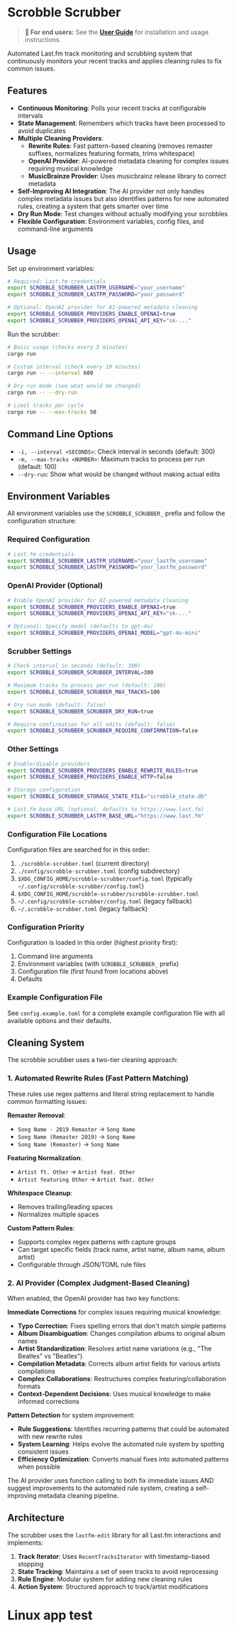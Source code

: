 # Scrobble Scrubber

> **📖 For end users:** See the [**User Guide**](USER_GUIDE.md) for installation and usage instructions.

Automated Last.fm track monitoring and scrubbing system that continuously monitors your recent tracks and applies cleaning rules to fix common issues.

## Features

- **Continuous Monitoring**: Polls your recent tracks at configurable intervals
- **State Management**: Remembers which tracks have been processed to avoid duplicates
- **Multiple Cleaning Providers**:
  - **Rewrite Rules**: Fast pattern-based cleaning (removes remaster suffixes, normalizes featuring formats, trims whitespace)
  - **OpenAI Provider**: AI-powered metadata cleaning for complex issues requiring musical knowledge
  - **MusicBrainze Provider**: Uses musicbrainz release library to correct metadata
- **Self-Improving AI Integration**: The AI provider not only handles complex metadata issues but also identifies patterns for new automated rules, creating a system that gets smarter over time
- **Dry Run Mode**: Test changes without actually modifying your scrobbles
- **Flexible Configuration**: Environment variables, config files, and command-line arguments

## Usage

Set up environment variables:
```bash
# Required: Last.fm credentials
export SCROBBLE_SCRUBBER_LASTFM_USERNAME="your_username"
export SCROBBLE_SCRUBBER_LASTFM_PASSWORD="your_password"

# Optional: OpenAI provider for AI-powered metadata cleaning
export SCROBBLE_SCRUBBER_PROVIDERS_ENABLE_OPENAI=true
export SCROBBLE_SCRUBBER_PROVIDERS_OPENAI_API_KEY="sk-..."
```

Run the scrubber:
```bash
# Basic usage (checks every 5 minutes)
cargo run

# Custom interval (check every 10 minutes)
cargo run -- --interval 600

# Dry run mode (see what would be changed)
cargo run -- --dry-run

# Limit tracks per cycle
cargo run -- --max-tracks 50
```

## Command Line Options

- `-i, --interval <SECONDS>`: Check interval in seconds (default: 300)
- `-m, --max-tracks <NUMBER>`: Maximum tracks to process per run (default: 100)
- `--dry-run`: Show what would be changed without making actual edits

## Environment Variables

All environment variables use the `SCROBBLE_SCRUBBER_` prefix and follow the configuration structure:

### Required Configuration
```bash
# Last.fm credentials
export SCROBBLE_SCRUBBER_LASTFM_USERNAME="your_lastfm_username"
export SCROBBLE_SCRUBBER_LASTFM_PASSWORD="your_lastfm_password"
```

### OpenAI Provider (Optional)
```bash
# Enable OpenAI provider for AI-powered metadata cleaning
export SCROBBLE_SCRUBBER_PROVIDERS_ENABLE_OPENAI=true
export SCROBBLE_SCRUBBER_PROVIDERS_OPENAI_API_KEY="sk-..."

# Optional: Specify model (defaults to gpt-4o)
export SCROBBLE_SCRUBBER_PROVIDERS_OPENAI_MODEL="gpt-4o-mini"
```

### Scrubber Settings
```bash
# Check interval in seconds (default: 300)
export SCROBBLE_SCRUBBER_SCRUBBER_INTERVAL=300

# Maximum tracks to process per run (default: 100)
export SCROBBLE_SCRUBBER_SCRUBBER_MAX_TRACKS=100

# Dry run mode (default: false)
export SCROBBLE_SCRUBBER_SCRUBBER_DRY_RUN=true

# Require confirmation for all edits (default: false)
export SCROBBLE_SCRUBBER_SCRUBBER_REQUIRE_CONFIRMATION=false
```

### Other Settings
```bash
# Enable/disable providers
export SCROBBLE_SCRUBBER_PROVIDERS_ENABLE_REWRITE_RULES=true
export SCROBBLE_SCRUBBER_PROVIDERS_ENABLE_HTTP=false

# Storage configuration
export SCROBBLE_SCRUBBER_STORAGE_STATE_FILE="scrobble_state.db"

# Last.fm base URL (optional, defaults to https://www.last.fm)
export SCROBBLE_SCRUBBER_LASTFM_BASE_URL="https://www.last.fm"
```

### Configuration File Locations

Configuration files are searched for in this order:
1. `./scrobble-scrubber.toml` (current directory)
2. `./config/scrobble-scrubber.toml` (config subdirectory)
3. `$XDG_CONFIG_HOME/scrobble-scrubber/config.toml` (typically `~/.config/scrobble-scrubber/config.toml`)
4. `$XDG_CONFIG_HOME/scrobble-scrubber/scrobble-scrubber.toml`
5. `~/.config/scrobble-scrubber/config.toml` (legacy fallback)
6. `~/.scrobble-scrubber.toml` (legacy fallback)

### Configuration Priority
Configuration is loaded in this order (highest priority first):
1. Command line arguments
2. Environment variables (with `SCROBBLE_SCRUBBER_` prefix)
3. Configuration file (first found from locations above)
4. Defaults

### Example Configuration File

See `config.example.toml` for a complete example configuration file with all available options and their defaults.

## Cleaning System

The scrobble scrubber uses a two-tier cleaning approach:

### 1. Automated Rewrite Rules (Fast Pattern Matching)
These rules use regex patterns and literal string replacement to handle common formatting issues:

**Remaster Removal**:
- `Song Name - 2019 Remaster` → `Song Name`
- `Song Name (Remaster 2019)` → `Song Name`
- `Song Name (Remaster)` → `Song Name`

**Featuring Normalization**:
- `Artist ft. Other` → `Artist feat. Other`
- `Artist featuring Other` → `Artist feat. Other`

**Whitespace Cleanup**:
- Removes trailing/leading spaces
- Normalizes multiple spaces

**Custom Pattern Rules**:
- Supports complex regex patterns with capture groups
- Can target specific fields (track name, artist name, album name, album artist)
- Configurable through JSON/TOML rule files

### 2. AI Provider (Complex Judgment-Based Cleaning)
When enabled, the OpenAI provider has two key functions:

**Immediate Corrections** for complex issues requiring musical knowledge:
- **Typo Correction**: Fixes spelling errors that don't match simple patterns
- **Album Disambiguation**: Changes compilation albums to original album names
- **Artist Standardization**: Resolves artist name variations (e.g., "The Beatles" vs "Beatles")
- **Compilation Metadata**: Corrects album artist fields for various artists compilations
- **Complex Collaborations**: Restructures complex featuring/collaboration formats
- **Context-Dependent Decisions**: Uses musical knowledge to make informed corrections

**Pattern Detection** for system improvement:
- **Rule Suggestions**: Identifies recurring patterns that could be automated with new rewrite rules
- **System Learning**: Helps evolve the automated rule system by spotting consistent issues
- **Efficiency Optimization**: Converts manual fixes into automated patterns when possible

The AI provider uses function calling to both fix immediate issues AND suggest improvements to the automated rule system, creating a self-improving metadata cleaning pipeline.

## Architecture

The scrubber uses the `lastfm-edit` library for all Last.fm interactions and implements:

1. **Track Iterator**: Uses `RecentTracksIterator` with timestamp-based stopping
2. **State Tracking**: Maintains a set of seen tracks to avoid reprocessing
3. **Rule Engine**: Modular system for adding new cleaning rules
4. **Action System**: Structured approach to track/artist modifications
# Linux app test
